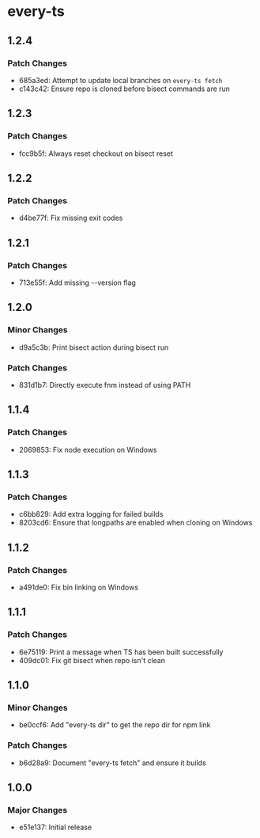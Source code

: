 # every-ts

## 1.2.4

### Patch Changes

- 685a3ed: Attempt to update local branches on `every-ts fetch`
- c143c42: Ensure repo is cloned before bisect commands are run

## 1.2.3

### Patch Changes

- fcc9b5f: Always reset checkout on bisect reset

## 1.2.2

### Patch Changes

- d4be77f: Fix missing exit codes

## 1.2.1

### Patch Changes

- 713e55f: Add missing --version flag

## 1.2.0

### Minor Changes

- d9a5c3b: Print bisect action during bisect run

### Patch Changes

- 831d1b7: Directly execute fnm instead of using PATH

## 1.1.4

### Patch Changes

- 2069853: Fix node execution on Windows

## 1.1.3

### Patch Changes

- c6bb829: Add extra logging for failed builds
- 8203cd6: Ensure that longpaths are enabled when cloning on Windows

## 1.1.2

### Patch Changes

- a491de0: Fix bin linking on Windows

## 1.1.1

### Patch Changes

- 6e75119: Print a message when TS has been built successfully
- 409dc01: Fix git bisect when repo isn't clean

## 1.1.0

### Minor Changes

- be0ccf6: Add "every-ts dir" to get the repo dir for npm link

### Patch Changes

- b6d28a9: Document "every-ts fetch" and ensure it builds

## 1.0.0

### Major Changes

- e51e137: Initial release
